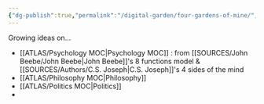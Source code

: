 ```yaml
---
{"dg-publish":true,"permalink":"/digital-garden/four-gardens-of-mine/","tags":["gardenEntry"]}
---
```



Growing ideas on...
- [[ATLAS/Psychology MOC\|Psychology MOC]] : from [[SOURCES/John Beebe/John Beebe\|John Beebe]]'s 8 functions model & [[SOURCES/Authors/C.S. Joseph\|C.S. Joseph]]'s 4 sides of the mind 
- [[ATLAS/Philosophy MOC\|Philosophy]] 
- [[ATLAS/Politics MOC\|Politics]] 
- 
